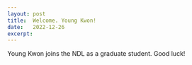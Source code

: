 ```yaml
---
layout: post
title:  Welcome. Young Kwon!
date:   2022-12-26
excerpt:
---
```

Young Kwon joins the NDL as a graduate student. Good luck!
